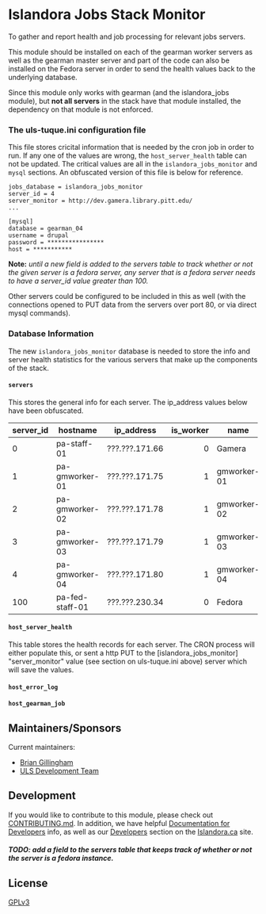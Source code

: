 # Islandora Jobs Stack Monitor

To gather and report health and job processing for relevant jobs servers.

This module should be installed on each of the gearman worker servers as well as the gearman master server and part of the code can also be installed on the Fedora server in order to send the health values back to the underlying database.

Since this module only works with gearman (and the islandora_jobs module), but **not all servers** in the stack have that module installed, the dependency on that module is not enforced.

### The uls-tuque.ini configuration file
This file stores cricital information that is needed by the cron job in order to run.  If any one of the values are wrong, the `host_server_health` table can not be updated.  The critical values are all in the `islandora_jobs_monitor` and `mysql` sections.  An obfuscated version of this file is below for reference.

```[islandora_jobs_monitor]
jobs_database = islandora_jobs_monitor
server_id = 4
server_monitor = http://dev.gamera.library.pitt.edu/
...

[mysql]
database = gearman_04
username = drupal
password = ****************
host = ***********
```

**Note:** *until a new field is added to the servers table to track whether or not the given server is a fedora server, any server that is a fedora server needs to have a server_id value greater than 100.*

Other servers could be configured to be included in this as well (with the connections opened to PUT data from the servers over port 80, or via direct mysql commands).

### Database Information
The new `islandora_jobs_monitor` database is needed to store the info and server health statistics for the various servers that make up the components of the stack.
#### `servers`
This stores the general info for each server.  The ip_address values below have been obfuscated.

server_id | hostname | ip_address | is_worker | name | master_command 
--- | --- | --- | ---:| --- | --- 
0|pa-staff-01|???.???.171.66|0|Gamera
1|pa-gmworker-01|???.???.171.75|1|gmworker-01
2|pa-gmworker-02|???.???.171.78|1|gmworker-02|clear_tmp
3|pa-gmworker-03|???.???.171.79|1|gmworker-03
4|pa-gmworker-04|???.???.171.80|1|gmworker-04
100|pa-fed-staff-01|???.???.230.34|0|Fedora

#### `host_server_health`
This table stores the health records for each server.  The CRON process will either populate this, or sent a http PUT to the [islandora_jobs_monitor] "server_monitor" value (see section on uls-tuque.ini above) server which will save the values.
#### `host_error_log`
#### `host_gearman_job`

## Maintainers/Sponsors
Current maintainers:

* [Brian Gillingham](https://github.com/bgilling)
* [ULS Development Team](https://github.com/ulsdevteam)

## Development

If you would like to contribute to this module, please check out [CONTRIBUTING.md](CONTRIBUTING.md). In addition, we have helpful [Documentation for Developers](https://github.com/Islandora/islandora/wiki#wiki-documentation-for-developers) info, as well as our [Developers](http://islandora.ca/developers) section on the [Islandora.ca](http://islandora.ca) site.
##### TODO: add a field to the servers table that keeps track of whether or not the server is a fedora instance.

## License

[GPLv3](http://www.gnu.org/licenses/gpl-3.0.txt)
